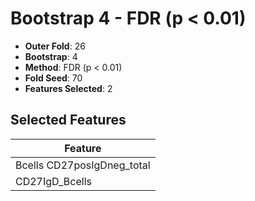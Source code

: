 # Bootstrap 4 - FDR (p < 0.01)

- **Outer Fold**: 26
- **Bootstrap**: 4
- **Method**: FDR (p < 0.01)
- **Fold Seed**: 70
- **Features Selected**: 2

## Selected Features

| Feature |
|---------|
| Bcells CD27posIgDneg_total |
| CD27IgD_Bcells |

